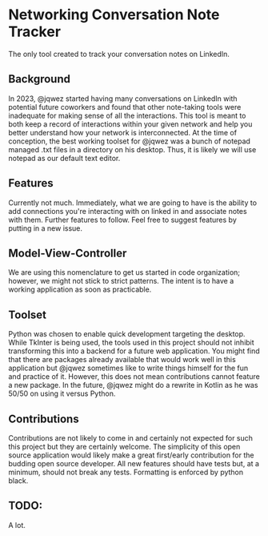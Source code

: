 # Networking Conversation Note Tracker

The only tool created to track your conversation notes on LinkedIn.

## Background

In 2023, @jqwez started having many conversations on LinkedIn with potential future coworkers and found that other note-taking tools were inadequate for making sense of all the interactions. This tool is meant to both keep a record of interactions within your given network and help you better understand how your network is interconnected. At the time of conception, the best working toolset for @jqwez was a bunch of notepad managed .txt files in a directory on his desktop. Thus, it is likely we will use notepad as our default text editor.

## Features

Currently not much. Immediately, what we are going to have is the ability to add connections you're interacting with on linked in and associate notes with them. Further features to follow. Feel free to suggest features by putting in a new issue.

## Model-View-Controller

We are using this nomenclature to get us started in code organization; however, we might not stick to strict patterns. The intent is to have a working application as soon as practicable.

## Toolset

Python was chosen to enable quick development targeting the desktop. While TkInter is being used, the tools used in this project should not inhibit transforming this into a backend for a future web application. You might find that there are packages already available that would work well in this application but @jqwez sometimes like to write things himself for the fun and practice of it. However, this does not mean contributions cannot feature a new package. In the future, @jqwez might do a rewrite in Kotlin as he was 50/50 on using it versus Python.

## Contributions

Contributions are not likely to come in and certainly not expected for such this project but they are certainly welcome. The simplicity of this open source application would likely make a great first/early contribution for the budding open source developer. All new features should have tests but, at a minimum, should not break any tests. Formatting is enforced by python black.

## TODO:

A lot.
